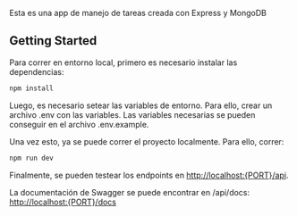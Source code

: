 Esta es una app de manejo de tareas creada con Express y MongoDB

## Getting Started

Para correr en entorno local, primero es necesario instalar las dependencias:

```bash
npm install
```

Luego, es necesario setear las variables de entorno. Para ello, crear un archivo .env con las variables. Las variables necesarias se pueden conseguir en el archivo .env.example.

Una vez esto, ya se puede correr el proyecto localmente. Para ello, correr:

```bash
npm run dev
```

Finalmente, se pueden testear los endpoints en [http://localhost:{PORT}/api](http://localhost:{PORT}/api).

La documentación de Swagger se puede encontrar en /api/docs: [http://localhost:{PORT}/docs](http://localhost:{PORT}/docs)
